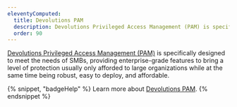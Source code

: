 ```yaml
---
eleventyComputed:
  title: Devolutions PAM
  description: Devolutions Privileged Access Management (PAM) is specifically designed to meet the needs of SMBs, providing enterprise-grade features to bring a level of protection usually only afforded to large organizations.
  order: 90
---
```

[Devolutions Privileged Access Management (PAM)](https://devolutions.net/privileged-access-management/) is specifically designed to meet the needs of SMBs, providing enterprise-grade features to bring a level of protection usually only afforded to large organizations while at the same time being robust, easy to deploy, and affordable.

{% snippet, "badgeHelp" %}
Learn more about [Devolutions PAM](/pam/overview/what-is-pam/).
{% endsnippet %}